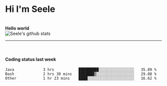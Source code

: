 <h1>Hi I'm Seele</h1>
<br>
<b> Hello world</b>
<br>
<img src="https://github-readme-stats.vercel.app/api?username=Seele0oO&show_icons=true&icon_color=0366d6&bg_color=ffffff&hide_title=true&hide=contribs&include_all_commits=true" alt="Seele's github stats"/>
<hr>
<br>
<h4>Coding status last week </h4>

<!--START_SECTION:waka-->

```text
Java             3 hrs           █████████░░░░░░░░░░░░░░░░   35.89 %
Bash             2 hrs 30 mins   ███████▒░░░░░░░░░░░░░░░░░   29.88 %
Other            1 hr 23 mins    ████░░░░░░░░░░░░░░░░░░░░░   16.62 %
```

<!--END_SECTION:waka-->
<br>


